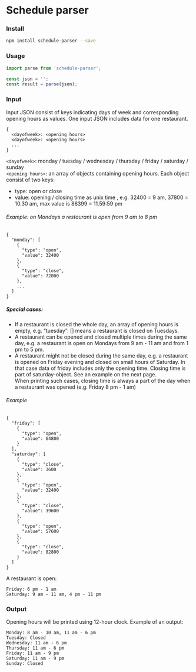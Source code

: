 # Schedule parser

### Install
```bash
npm install schedule-parser --save
```

### Usage
```js
import parse from 'schedule-parser';

const json = '';
const result = parse(json);
```

### Input
Input JSON consist of keys indicating days of week and corresponding opening hours as values.
One input JSON includes data for one restaurant.
```
{
  <dayofweek>: <opening hours>
  <dayofweek>: <opening hours>
  ...
}
```
`<dayofweek>`: monday / tuesday / wednesday / thursday / friday / saturday / sunday  
`<opening hours>`: an array of objects containing opening hours. Each object consist of two keys:
* type: open or close
* value: opening / closing time as unix time , e.g. 32400 = 9 am, 37800 = 10.30 am,
max value is 86399 = 11.59:59 pm  

###### Example: on Mondays a restaurant is open from 9 am to 8 pm
```
{
  "monday": [
    {
      "type": "open",
      "value": 32400
    },
    {
      "type": "close",
      "value": 72000
    },
    ...
  ]
}
```
##### Special cases:
* If a restaurant is closed the whole day, an array of opening hours is empty,
 e.g. “tuesday”: [] means a restaurant is closed on Tuesdays.
* A restaurant can be opened and closed multiple times during the same day, e.g.
a restaurant is open on Mondays from 9 am - 11 am and from 1 pm to 5 pm.
* A restaurant might not be closed during the same day, e.g. a restaurant is opened on
Friday evening and closed on small hours of Saturday. In that case data of friday includes
only the opening time. Closing time is part of saturday-object. See an example on the next
page.  
When printing such cases, closing time is always a part of the day when a restaurant was
opened (e.g. Friday 8 pm - 1 am)

###### Example
```
{
  "friday": [
    {
      "type": "open",
      "value": 64800
    }
  ],
  "saturday": [
    {
      "type": "close",
      "value": 3600
    },
    {
      "type": "open",
      "value": 32400
    },
    {
      "type": "close",
      "value": 39600
    },
    {
      "type": "open",
      "value": 57600
    },
    {
      "type": "close",
      "value": 82800
    }
  ]
}
```
A restaurant is open:
```
Friday: 6 pm - 1 am
Saturday: 9 am - 11 am, 4 pm - 11 pm
```

### Output
Opening hours will be printed using 12-hour clock. Example of an output:  
```
Monday: 8 am - 10 am, 11 am - 6 pm  
Tuesday: Closed  
Wednesday: 11 am - 6 pm  
Thursday: 11 am - 6 pm  
Friday: 11 am - 9 pm  
Saturday: 11 am - 9 pm  
Sunday: Closed  
```
